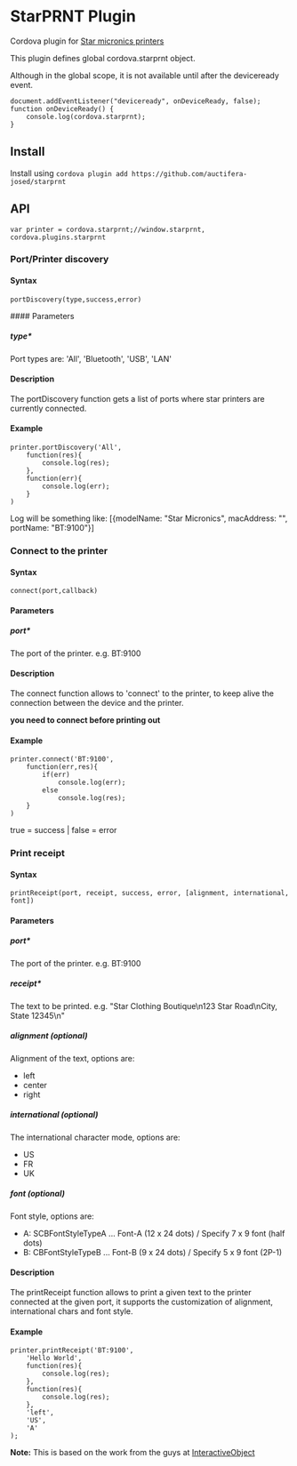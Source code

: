 # StarPRNT Plugin

Cordova plugin for [Star micronics printers](http://www.starmicronics.com/printer/home.aspx)

This plugin defines global cordova.starprnt object.

Although in the global scope, it is not available until after the deviceready event.
```
document.addEventListener("deviceready", onDeviceReady, false);
function onDeviceReady() {
    console.log(cordova.starprnt);
}
```

## Install

Install using `cordova plugin add https://github.com/auctifera-josed/starprnt`

## API

`var printer = cordova.starprnt;//window.starprnt, cordova.plugins.starprnt`

### Port/Printer discovery

#### Syntax
`portDiscovery(type,success,error)`

#### Parameters
##### type*
Port types are: 'All', 'Bluetooth', 'USB', 'LAN'

#### Description
The portDiscovery function gets a list of ports where star printers are currently connected.

#### Example
```
printer.portDiscovery('All',
	function(res){
		console.log(res);
	},
	function(err){
		console.log(err);
	}
)
```
Log will be something like: [{modelName: "Star Micronics", macAddress: "", portName: "BT:9100"}]

### Connect to the printer 

#### Syntax
`connect(port,callback)`
#### Parameters

##### port*
The port of the printer. e.g. BT:9100

#### Description
The connect function allows to 'connect' to the printer, to keep alive the connection between the device and the printer.

**you need to connect before printing out**

#### Example

```
printer.connect('BT:9100',
	function(err,res){
		if(err)
			console.log(err);
		else 
			console.log(res);
	}
)
```
true = success | false = error

### Print receipt

#### Syntax
`printReceipt(port, receipt, success, error, [alignment, international, font])`

#### Parameters

##### port*
The port of the printer. e.g. BT:9100

##### receipt*
The text to be printed. e.g. "Star Clothing Boutique\n123 Star Road\nCity, State 12345\n"

##### alignment (optional)
Alignment of the text, options are:
- left
- center
- right

##### international (optional)
The international character mode, options are:
- US
- FR
- UK

##### font (optional)
Font style, options are:
- A: SCBFontStyleTypeA ... Font-A (12 x 24 dots) /
Specify 7 x 9 font (half dots)
- B: CBFontStyleTypeB ... Font-B (9 x 24 dots) / Specify 5 x 9 font (2P-1)

#### Description
The printReceipt function allows to print a given text to the printer connected at the given port, it supports the customization of alignment, international chars and font style.

#### Example

```
printer.printReceipt('BT:9100',
	'Hello World',
	function(res){
		console.log(res);
	},
	function(res){
		console.log(res);
	},
	'left',
	'US',
	'A'
);
``` 

**Note:** This is based on the work from the guys at [InteractiveObject](https://github.com/InteractiveObject/StarIOPlugin)



